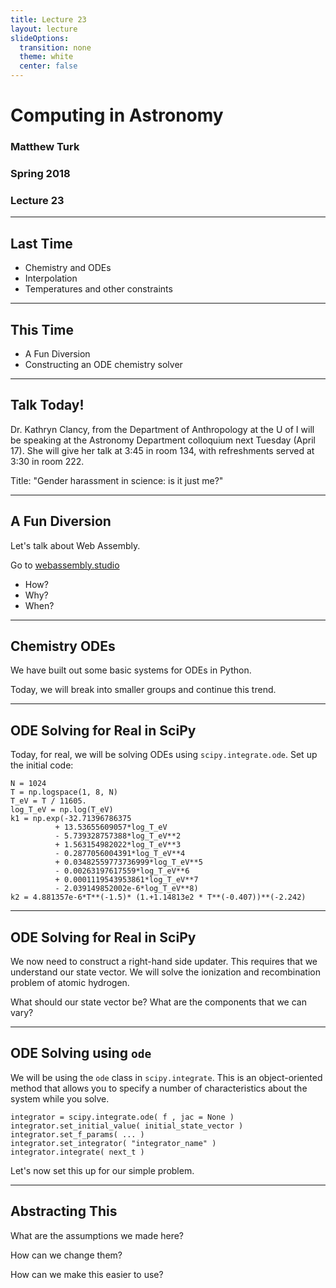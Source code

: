 ```yaml
---
title: Lecture 23
layout: lecture
slideOptions:
  transition: none
  theme: white
  center: false
---
```


# Computing in Astronomy<!-- .element: class="centered" -->
### Matthew Turk<!-- .element: class="righted" -->
### Spring 2018<!-- .element: class="righted" -->
### Lecture 23 <!-- .element: class="righted" -->

---

## Last Time

 * Chemistry and ODEs
 * Interpolation
 * Temperatures and other constraints

---

## This Time

 * A Fun Diversion
 * Constructing an ODE chemistry solver

---

## Talk Today!

Dr. Kathryn Clancy, from the Department of Anthropology at the U of I will be
speaking at the Astronomy Department colloquium next Tuesday (April 17). She
will give her talk at 3:45 in room 134, with refreshments served at 3:30 in
room 222.

Title: "Gender harassment in science: is it just me?"

---

## A Fun Diversion

Let's talk about Web Assembly.

Go to [webassembly.studio](https://webassembly.studio/)

 * How?
 * Why?
 * When?

---

## Chemistry ODEs

We have built out some basic systems for ODEs in Python.

Today, we will break into smaller groups and continue this trend.

---

## ODE Solving for Real in SciPy

Today, for real, we will be solving ODEs using `scipy.integrate.ode`.  Set
up the initial code:

```
N = 1024
T = np.logspace(1, 8, N)
T_eV = T / 11605.
log_T_eV = np.log(T_eV)
k1 = np.exp(-32.71396786375
          + 13.53655609057*log_T_eV
          - 5.739328757388*log_T_eV**2 
          + 1.563154982022*log_T_eV**3
          - 0.2877056004391*log_T_eV**4
          + 0.03482559773736999*log_T_eV**5
          - 0.00263197617559*log_T_eV**6
          + 0.0001119543953861*log_T_eV**7
          - 2.039149852002e-6*log_T_eV**8)
k2 = 4.881357e-6*T**(-1.5)* (1.+1.14813e2 * T**(-0.407))**(-2.242)
```

---

## ODE Solving for Real in SciPy

We now need to construct a right-hand side updater.  This requires that we
understand our state vector.  We will solve the ionization and recombination
problem of atomic hydrogen.

What should our state vector be?  What are the components that we can vary?

---

## ODE Solving using `ode`

We will be using the `ode` class in `scipy.integrate`.  This is an
object-oriented method that allows you to specify a number of characteristics
about the system while you solve.

```
integrator = scipy.integrate.ode( f , jac = None )
integrator.set_initial_value( initial_state_vector )
integrator.set_f_params( ... )
integrator.set_integrator( "integrator_name" )
integrator.integrate( next_t )
```

Let's now set this up for our simple problem.

---

## Abstracting This

What are the assumptions we made here?

How can we change them?

How can we make this easier to use?




